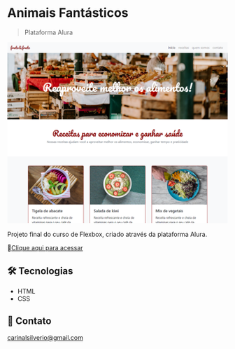 # Animais Fantásticos 
>Plataforma Alura

![preview](/github/preview.png)

Projeto final do curso de Flexbox, criado através da plataforma Alura.

🔗[Clique aqui para acessar](https://carinalsilverio.github.io/fruta-fruto/)


## 🛠️ Tecnologias
- HTML
- CSS


## 📧 Contato
carinalsilverio@gmail.com
